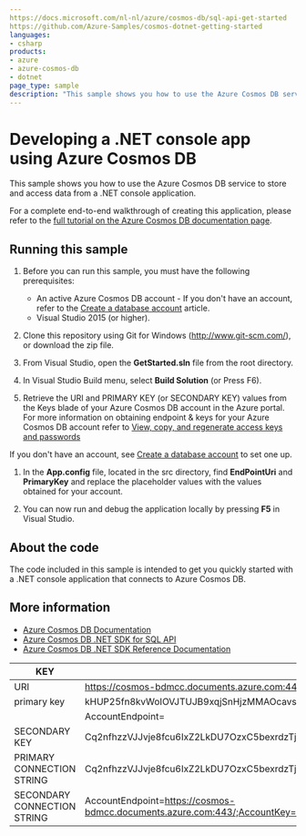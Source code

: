```yaml
---
https://docs.microsoft.com/nl-nl/azure/cosmos-db/sql-api-get-started
https://github.com/Azure-Samples/cosmos-dotnet-getting-started
languages:
- csharp
products:
- azure
- azure-cosmos-db
- dotnet
page_type: sample
description: "This sample shows you how to use the Azure Cosmos DB service to store and access data from a .NET console application."
---
```


# Developing a .NET console app using Azure Cosmos DB
This sample shows you how to use the Azure Cosmos DB service to store and access data from a .NET console application.

For a complete end-to-end walkthrough of creating this application, please refer to the [full tutorial on the Azure Cosmos DB documentation page](https://aka.ms/CosmosDotnetGetStarted).

## Running this sample

1. Before you can run this sample, you must have the following prerequisites:
	- An active Azure Cosmos DB account - If you don't have an account, refer to the [Create a database account](https://docs.microsoft.com/azure/cosmos-db/create-sql-api-dotnet#create-a-database-account) article.
	- Visual Studio 2015 (or higher).

1. Clone this repository using Git for Windows (http://www.git-scm.com/), or download the zip file.

1. From Visual Studio, open the **GetStarted.sln** file from the root directory.

1. In Visual Studio Build menu, select **Build Solution** (or Press F6). 

1. Retrieve the URI and PRIMARY KEY (or SECONDARY KEY) values from the Keys blade of your Azure Cosmos DB account in the Azure portal. For more information on obtaining endpoint & keys for your Azure Cosmos DB account refer to [View, copy, and regenerate access keys and passwords](https://docs.microsoft.com/en-us/azure/cosmos-db/manage-account#keys)

If you don't have an account, see [Create a database account](https://docs.microsoft.com/azure/cosmos-db/create-sql-api-dotnet#create-a-database-account) to set one up.

1. In the **App.config** file, located in the src directory, find **EndPointUri** and **PrimaryKey** and replace the placeholder values with the values obtained for your account.

    <add key="EndPointUri" value="~your Azure Cosmos DB endpoint here~" />
    <add key="PrimaryKey" value="~your auth key here~" />

1. You can now run and debug the application locally by pressing **F5** in Visual Studio.

## About the code
The code included in this sample is intended to get you quickly started with a .NET console application that connects to Azure Cosmos DB.

## More information

- [Azure Cosmos DB Documentation](https://docs.microsoft.com/azure/cosmos-db/index)
- [Azure Cosmos DB .NET SDK for SQL API](https://docs.microsoft.com/azure/cosmos-db/sql-api-sdk-dotnet)
- [Azure Cosmos DB .NET SDK Reference Documentation](https://docs.microsoft.com/dotnet/api/overview/azure/cosmosdb?view=azure-dotnet)


|KEY|d[atabaseAccounts/cosmos-bdmcc/keys](https://portal.azure.com/#@boschpeteroutlook.onmicrosoft.com/resource/subscriptions/87d504e9-46e8-4b87-8f72-f207ee8e6dad/resourceGroups/cloud-shell-storage-westeurope/providers/Microsoft.DocumentDb/databaseAccounts/cosmos-bdmcc/keys) |
|--------|------------------------------------------------------------------|
|URI|https://cosmos-bdmcc.documents.azure.com:443/|
|primary key|kHUP25fn8kvWoIOVJTUJB9xqjSnHjzMMAOcavs50yOrdAO2ooJiQEIp2K5f1rYj2RiEoDzcEtuOwUViiCn33iQ==|
||AccountEndpoint=|https://cosmosbdmcc.documents.azure.com:443/;AccountKey=kHUP25fn8kvWoIOVJTUJB9xqjSnHjzMMAOcavs50yOrdAO2ooJiQEIp2K5f1rYj2RiEoDzcEtuOwUViiCn33iQ==;|
|SECONDARY KEY|Cq2nfhzzVJJvje8fcu6IxZ2LkDU7OzxC5bexrdzTj9J1gUPwfuDc43rLu5vns0ExEyGgJDGj0mkxNFGyAq4Oqw== |
|PRIMARY CONNECTION STRING| Cq2nfhzzVJJvje8fcu6IxZ2LkDU7OzxC5bexrdzTj9J1gUPwfuDc43rLu5vns0ExEyGgJDGj0mkxNFGyAq4Oqw==|
|SECONDARY CONNECTION STRING|AccountEndpoint=https://cosmos-bdmcc.documents.azure.com:443/;AccountKey=Cq2nfhzzVJJvje8fcu6IxZ2LkDU7OzxC5bexrdzTj9J1gUPwfuDc43rLu5vns0ExEyGgJDGj0mkxNFGyAq4Oqw==;   |

